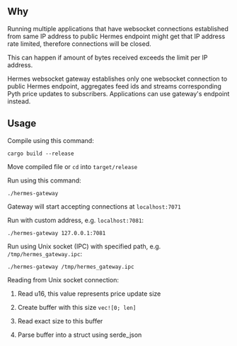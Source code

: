 ## Why ##
Running multiple applications that have websocket connections established from same IP address to public Hermes endpoint might get that IP address rate limited, therefore connections will be closed.

This can happen if amount of bytes received exceeds the limit per IP address.

Hermes websocket gateway establishes only one websocket connection to public Hermes endpoint, aggregates feed ids and streams corresponding Pyth price updates to subscribers. Applications can use gateway's endpoint instead.

## Usage ##

Compile using this command:

```shell
cargo build --release
```

Move compiled file or `cd` into `target/release`

Run using this command:

```shell
./hermes-gateway
```

Gateway will start accepting connections at `localhost:7071`

Run with custom address, e.g. `localhost:7081`:

```shell
./hermes-gateway 127.0.0.1:7081
```

Run using Unix socket (IPC) with specified path, e.g. `/tmp/hermes_gateway.ipc`:

```shell
./hermes-gateway /tmp/hermes_gateway.ipc
```

Reading from Unix socket connection:

1. Read u16, this value represents price update size

2. Create buffer with this size `vec![0; len]`

3. Read exact size to this buffer

4. Parse buffer into a struct using serde_json
